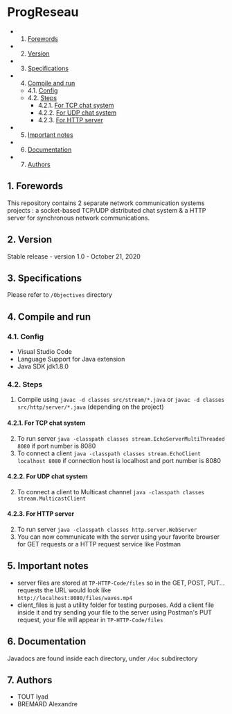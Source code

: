 # ProgReseau
<!-- vscode-markdown-toc -->
* 1. [Forewords](#Forewords)
* 2. [Version](#Version)
* 3. [Specifications](#Specifications)
* 4. [Compile and run](#Compileandrun)
	* 4.1. [Config](#Config)
	* 4.2. [Steps](#Steps)
		* 4.2.1. [For TCP chat system](#ForTCPchatsystem)
		* 4.2.2. [For UDP chat system](#ForUDPchatsystem)
		* 4.2.3. [For HTTP server](#ForHTTPserver)
* 5. [Important notes](#Importantnotes)
* 6. [Documentation](#Documentation)
* 7. [Authors](#Authors)

<!-- vscode-markdown-toc-config
	numbering=true
	autoSave=true
	/vscode-markdown-toc-config -->
<!-- /vscode-markdown-toc -->
##  1. <a name='Forewords'></a>Forewords
This repository contains 2 separate network communication systems projects : a socket-based TCP/UDP distributed chat system & a HTTP server for synchronous network communications.

##  2. <a name='Version'></a>Version
Stable release - version 1.0 - October 21, 2020

##  3. <a name='Specifications'></a>Specifications
Please refer to `/Objectives` directory

##  4. <a name='Compileandrun'></a>Compile and run

###  4.1. <a name='Config'></a>Config
- Visual Studio Code
- Language Support for Java extension
- Java SDK jdk1.8.0

###  4.2. <a name='Steps'></a>Steps
1) Compile using `javac -d classes src/stream/*.java` or `javac -d classes src/http/server/*.java` (depending on the project)

####  4.2.1. <a name='ForTCPchatsystem'></a>For TCP chat system
2) To run server `java -classpath classes stream.EchoServerMultiThreaded 8080` if port number is 8080
3) To connect a client `java -classpath classes stream.EchoClient localhost 8080` if connection host is localhost and port number is 8080

####  4.2.2. <a name='ForUDPchatsystem'></a>For UDP chat system
2) To connect a client to Multicast channel `java -classpath classes stream.MulticastClient`

####  4.2.3. <a name='ForHTTPserver'></a>For HTTP server
2) To run server `java -classpath classes http.server.WebServer`
3) You can now communicate with the server using your favorite browser for GET requests or a HTTP request service like Postman

##  5. <a name='Importantnotes'></a>Important notes
- server files are stored at `TP-HTTP-Code/files` so in the GET, POST, PUT... requests the URL would look like `http://localhost:8080/files/waves.mp4`
- client_files is just a utility folder for testing purposes. Add a client file inside it and try sending your file to the server using Postman's PUT request, your file will appear in `TP-HTTP-Code/files`

##  6. <a name='Documentation'></a>Documentation
Javadocs are found inside each directory, under `/doc` subdirectory

##  7. <a name='Authors'></a>Authors
- TOUT Iyad
- BREMARD Alexandre